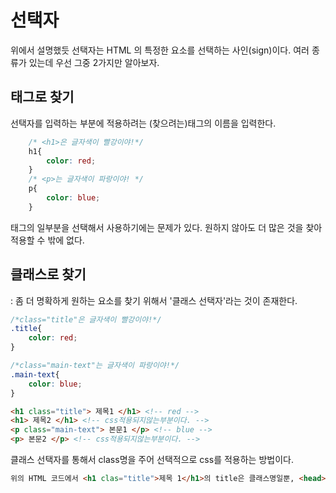 # 선택자
위에서 설명했듯 선택자는 HTML 의 특정한 요소를 선택하는 사인(sign)이다.
여러 종류가 있는데 우선 그중 2가지만 알아보자.


##  태그로 찾기

선택자를 입력하는 부분에 적용하려는 (찾으려는)태그의 이름을 입력한다.

```CSS
	/* <h1>은 글자색이 빨강이야!*/
	h1{
		color: red;
	}
	/* <p>는 글자색이 파랑이야! */
	p{
		color: blue;
	}
```

태그의 일부분을 선택해서 사용하기에는 문제가 있다.
원하지 않아도 더 많은 것을 찾아 적용할 수 밖에 없다.

## 클래스로 찾기
: 좀 더 명확하게 원하는 요소를 찾기 위해서 '클래스 선택자'라는 것이 존재한다.

```CSS
/*class="title"은 글자색이 빨강이야!*/
.title{
	color: red;
}

/*class="main-text"는 글자색이 파랑이야!*/
.main-text{
	color: blue;
}

```

```HTML
<h1 class="title"> 제목1 </h1> <!-- red -->
<h1> 제목2 </h1> <!-- css적용되지않는부분이다. -->
<p class="main-text"> 본문1 </p> <!-- blue -->
<p> 본문2 </p> <!-- css적용되지않는부분이다. -->
```


클래스 선택자를 통해서 class명을 주어 선택적으로 css를 적용하는 방법이다.
```html
위의 HTML 코드에서 <h1 clas="title">제목 1</h1>의 title은 클래스명일뿐, <head></head>태그 안의 <title></title>태그 아님에 주의하자.
```
